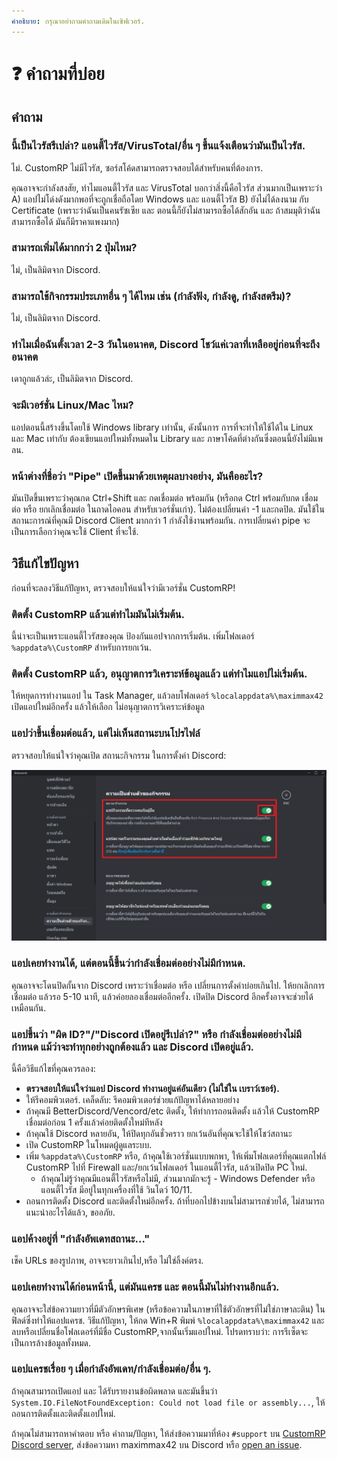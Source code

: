 ```yaml
---
คำอธิบาย: กรุณาอย่าถามคำถามเดิมในเซิฟเวอร์.  
---
```


# ❓ คำถามที่บ่อย

## คำถาม

### นี้เป็นไวรัสรึเปล่า? แอนตี้ไวรัส/VirusTotal/อื่น ๆ ขึ้นแจ้งเตือนว่ามันเป็นไวรัส. 

ไม่. CustomRP ไม่มีไวรัส, ซอร์สโค้ดสามารถตรวจสอบได้สำหรับคนที่ต้องการ.

คุณอาจจะกำลังสงสัย, ทำไมแอนตี้ไวรัส และ VirusTotal บอกว่าสิ่งนี้คือไวรัส ส่วนมากเป็นเพราะว่า A) แอปไม่โด่งดังมากพอที่จะถูกเชื่อถือโดย Windows และ แอนตี้ไวรัส B) ยังไม่ได้ลงนาม กับ Certificate (เพราะว่าฉันเป็นคนรัซเซีย และ ตอนนี้ก็ยังไม่สามารถซื้อได้สักอัน และ ถ้าสมมุติว่าฉันสามารถซื้อได้ มันก็มีราคาแพงมาก)

### สามารถเพิ่มได้มากกว่า 2 ปุ่มไหม?

ไม่, เป็นลิมิตจาก Discord.

### สามารถใช้กิจกรรมประเภทอื่น ๆ ได้ไหม เช่น (กำลังฟัง, กำลังดู, กำลังสตรีม)?

ไม่, เป็นลิมิตจาก Discord.

### ทำไมเมื่อฉันตั้งเวลา 2-3 วันในอนาคต, Discord โชว์แค่เวลาที่เหลืออยู่ก่อนที่จะถึงอนาคต

เดาถูกแล้วล่ะ, เป็นลิมิตจาก Discord.

### จะมีเวอร์ชั่น Linux/Mac ไหม?

แอปตอนนี้สร้างขึ้นโดยใช้ Windows library เท่านั้น, ดังนั้นการ การที่จะทำให้ใช้ได้ใน Linux และ Mac เท่ากับ ต้องเขียนแอปใหม่ทั้งหมดใน Library และ ภาษาโค้ดที่ต่างกันซึ่งตอนนี้ยังไม่มีแพลน.

### หน้าต่างที่ชื่อว่า "Pipe" เปิดขึ้นมาด้วยเหตุผลบางอย่าง, มันคืออะไร?

มันเปิดขึ้นเพราะว่าคุณกด Ctrl+Shift และ กดเชื่อมต่อ พร้อมกัน (หรือกด Ctrl พร้อมกับกด เชื่อมต่อ หรือ ยกเลิกเชื่อมต่อ ในถาดไอคอน สำหรับเวอร์ชั่นเก่า). ไม่ต้องเปลี่ยนค่า -1 และกดปิด. มันใช้ในสถานะการณ์ที่คุณมี Discord Client มากกว่า 1 กำลังใช้งานพร้อมกัน. การเปลี่ยนค่า pipe จะเป็นการเลือกว่าคุณจะใช้ Client ที่จะใช้.

## วิธีแก้ไขปัญหา

ก่อนที่จะลองวิธีแก้ปัญหา, ตรวจสอบให้แน่ใจว่ามีเวอร์ชั่น CustomRP!

### ติดตั้ง CustomRP แล้วแต่ทำไมมันไม่เริ่มต้น.

นี้น่าจะเป็นเพราะแอนตี้ไวรัสของคุณ ป้องกันแอปจากการเริ่มต้น. เพิ่มโฟลเดอร์ `%appdata%\CustomRP` สำหรับการยกเว้น.

### ติดตั้ง CustomRP แล้ว, อนุญาตการวิเคราะห์ข้อมูลแล้ว แต่ทำไมแอปไม่เริ่มต้น.

ให้หยุดการทำงานแอป ใน Task Manager, แล้วลบโฟลเดอร์ `%localappdata%\maximmax42` เปิดแอปใหม่อีกครั้ง แล้วให้เลือก ไม่อนุญาตการวิเคราะห์ข้อมูล

### แอปว่าขึ้นเชื่อมต่อแล้ว, แต่ไม่เห็นสถานะบนโปรไฟล์

ตรวจสอบให้แน่ใจว่าคุณเปิด สถานะกิจกรรม ในการตั้งค่า Discord:

![image](.gitbook/assets/1.PNG)

### แอปเคยทำงานได้, แต่ตอนนี้ขึ้นว่ากำลังเชื่อมต่ออย่างไม่มีกำหนด. 
คุณอาจจะโดนปิดกั้นจาก Discord เพราะว่าเชื่อมต่อ หรือ เปลี่ยนการตั้งค่าบ่อยเกินไป. ให้ยกเลิกการเชื่อมต่อ แล้วรอ 5-10 นาที, แล้วค่อยลองเชื่อมต่ออีกครั้ง. เปิดปิด Discord อีกครั้งอาจจะช่วยได้เหมือนกัน.

### แอปขึ้นว่า "ผิด ID?"/"Discord เปิดอยู่รึเปล่า?" หรือ กำลังเชื่อมต่ออย่างไม่มีกำหนด แม้ว่าจะทำทุกอย่างถูกต้องแล้ว และ Discord เปิดอยู่แล้ว.

นี้คือวิธีแก้ไขที่คุณควรลอง:
- **ตรวจสอบให้แน่ใจว่าแอป Discord ทำงานอยู่แค่อันเดียว (ไม่ใช่ใน เบราว์เซอร์).**
- ให้รีคอมพิวเตอร์. เคล็ดลับ: รีคอมพิวเตอร์ช่วยแก้ปัญหาได้หลายอย่าง
- ถ้าคุณมี BetterDiscord/Vencord/etc ติดตั้ง, ให้ทำการถอนติดตั้ง แล้วให้ CustomRP เชื่อมต่อก่อน 1 ครั้งแล้วค่อยติดตั้งใหม่ทีหลัง
- ถ้าคุณใช้ Discord หลายอัน, ให้ปิดทุกอันชั่วคราว ยกเว้นอันที่คุณจะใช้ให้โชว์สถานะ
- เปิด CustomRP ในโหมดผู้ดูแลระบบ. 
- เพิ่ม `%appdata%\CustomRP` หรือ, ถ้าคุณใช้เวอร์ชั่นแบบพกพา, ให้เพิ่มโฟลเดอร์ที่คุณแตกไฟล์ CustomRP ไปที่ Firewall และ/ยกเว้นโฟลเดอร์ ในแอนตี้ไวรัส, แล้วเปิดปิด PC ใหม่.
  - ถ้าคุณไม่รู้ว่าคุณมีแอนตี้ไวรัสหรือไม่มี, ส่วนมากมักจะรู้ - Windows Defender หรือ แอนตี้ไวรัส มีอยู่ในทุกเครื่องที่ใช้ วินโดว์ 10/11.
- ถอนการติดตั้ง Discord และติดตั้งใหม่อีกครั้ง.
ถ้าที่บอกไปข้างบนไม่สามารถช่วยได้, ไม่สามารถแนะนำอะไรได้แล้ว, ขออภัย.

### แอปค้างอยู่ที่ "กำลังอัพเดทสถานะ..."

เช็ค URLs ของรูปภาพ, อาจจะยาวเกินไป,หรือ ไม่ใช่ลิ้งค์ตรง.

### แอปเคยทำงานได้ก่อนหน้านี้, แต่มันแครช และ ตอนนี้มันไม่ทำงานอีกแล้ว.

คุณอาจจะใส่ข้อความยาวที่มีตัวอักษรพิเศษ (หรือข้อความในภาษาที่ใช้ตัวอักษรที่ไม่ใช่ภาษาละติน) ในฟิลด์ซึ่งทำให้แอปแครช. วิธีแก้ปัญหา, ให้กด Win+R พิมพ์ `%localappdata%\maximmax42` และลบหรือเปลี่ยนชื่อโฟลเดอร์ที่มีชื่อ CustomRP,จากนั้นเริ่มแอปใหม่.
โปรดทราบว่า: การรีเซ็ตจะเป็นการล้างข้อมูลทั้งหมด.

### แอปแครชเรื่อย ๆ เมื่อกำลังอัพเดท/กำลังเชื่อมต่อ/อื่น ๆ.

ถ้าคุณสามารถเปิดแอป และ ได้รับรายงานข้อผิดพลาด และมันขึ้นว่า `System.IO.FileNotFoundException: Could not load file or assembly...`, ให้ถอนการติดตั้งและติดตั้งแอปใหม่.

ถ้าคุณไม่สามารถหาคำตอบ หรือ คำถาม/ปัญหา, ให้ส่งข้อความมาที่ห้อง `#support` บน
[CustomRP Discord server](https://www.customrp.xyz/discordserver), ส่งข้อความหา maximmax42 บน Discord หรือ [open an issue](https://github.com/maximmax42/Discord-CustomRP/issues/new/choose).
